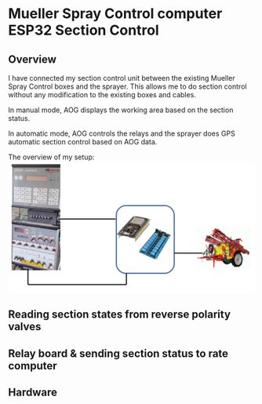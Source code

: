 # Mueller Spray Control computer ESP32 Section Control
## Overview
I have connected my section control unit between the existing Mueller Spray Control boxes and the sprayer. This allows me to do section control without any modification to the existing boxes and cables.

In manual mode, AOG displays the working area based on the section status.

In automatic mode, AOG controls the relays and the sprayer does GPS automatic section control based on AOG data.

The overview of my setup:
![overview](/Mueller_Spray_control-integration/Images/global.png)

## Reading section states from reverse polarity valves
## Relay board & sending section status to rate computer
## Hardware
